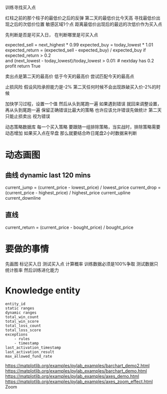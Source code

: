 训练寻找买入点

红柱之前的那个柱子的最低价之后的反弹
第二天的最低价比今天高
寻找最低价出现之后的次低价位置
敏感区域1个点 距离最低价出现后的最远的次低价作为买入点

先判断是否是可买入日，
在判断哪里是可买入点

expected_sell = next_highest * 0.99 
expected_buy = today_lowest * 1.01
expected_return = (expected_sell - expected_buy) / expected_buy
if expected_return > 0.2 \
    and (next_lowest - today_lowest)/today_lowest > 0.01:
    # nextday has 0.2 profit
    return True 

卖出点是第二天的最高价 低于今天的最高价
尝试匹配今天的最高点

止损风险 假设风险承担能力是-2% 第二天任何时候不会出现跌破买入价-2%的时候



加快学习过程，设置一个值 然后从头到尾跑一遍
如果遇到错误 就回来调整设置，再从头到尾跑一遍
保留正确错误比最大的策略
也许应该允许错误先做统计
第二天只能止损卖出 视为错误


动态策略数据库
每一个买入策略 要跟随一组排除策略，当实战时，排除策略需要动态增加
如果买入点在早盘 那么就要结合昨日尾盘2小时数据来判断


# 动态画图
## 曲线 dynamic last 120 mins
current_jump = (current_price - lowest_price) / lowest_price
current_drop = (current_price - highest_price) / highest_price
current_upline
current_downline

## 直线
current_return = (current_price - bought_price) / bought_price 


# 要做的事情
先画图
标记买入日
测试买入点
计算概率
训练数据必须是100%争取
测试数据只统计胜率
然后训练进化能力


# Knowledge entity
```
entity_id
static ranges
dynamic ranges
total_win_count
total_win_score
total_loss_count
total_loss_score
exceptions
    - rules
    - timestamp
last_activation_timestamp
last_activation_result
max_allowed_fund_rate
```

https://matplotlib.org/examples/pylab_examples/barchart_demo2.html
https://matplotlib.org/examples/pylab_examples/barchart_demo.html
https://matplotlib.org/examples/pylab_examples/axes_demo.html
https://matplotlib.org/examples/pylab_examples/axes_zoom_effect.html Zoom
